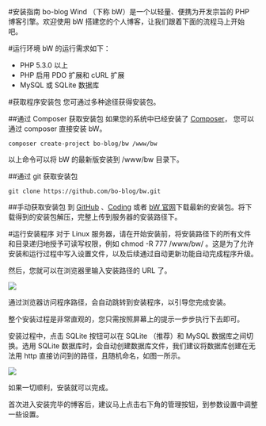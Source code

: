 #安装指南
bo-blog Wind （下称 bW）是一个以轻量、便携为开发宗旨的 PHP 博客引擎。欢迎使用 bW 搭建您的个人博客，让我们跟着下面的流程马上开始吧。

#运行环境
bW 的运行需求如下：

- PHP 5.3.0 以上
- PHP 启用 PDO 扩展和 cURL 扩展
- MySQL 或 SQLite 数据库


#获取程序安装包
您可通过多种途径获得安装包。

##通过 Composer 获取安装包
如果您的系统中已经安装了 [Composer](http://getcomposer.org/)， 您可以通过 composer 直接安装 bW。

`composer create-project bo-blog/bw /www/bw`

以上命令可以将 bW 的最新版安装到 /www/bw 目录下。

##通过 git 获取安装包

`git clone https://github.com/bo-blog/bw.git`

##手动获取安装包
到 [GitHub](https://github.com/bo-blog/bw/releases) 、[Coding](https://coding.net/u/bo-blog/p/bw/git) 或者 [bW 官网](http://bw.bo-blog.com)下载最新的安装包。将下载得到的安装包解压，完整上传到服务器的安装路径下。


#运行安装程序
对于 Linux 服务器，请在开始安装前，将安装路径下的所有文件和目录递归地授予可读写权限，例如 chmod -R 777 /www/bw/ 。这是为了允许安装和运行过程中写入设置文件，以及后续通过自动更新功能自动完成程序升级。

然后，您就可以在浏览器里输入安装路径的 URL 了。

![](./pic/setup01.png)

通过浏览器访问程序路径，会自动跳转到安装程序，以引导您完成安装。

整个安装过程是非常直观的，您只需按照屏幕上的提示一步步执行下去即可。

安装过程中，点击 SQLite 按钮可以在 SQLite （推荐）和 MySQL 数据库之间切换。选用 SQLite 数据库时，会自动创建数据库文件，我们建议将数据库创建在无法用 http 直接访问到的路径，且随机命名，如图一所示。

![](./pic/setup02.png)

如果一切顺利，安装就可以完成。

首次进入安装完毕的博客后，建议马上点击右下角的管理按钮，到参数设置中调整一些设置。
